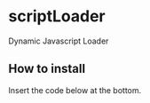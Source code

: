 # scriptLoader
Dynamic Javascript Loader
## How to install

Insert the code below at the bottom.
  <script src="https://cdn.jsdelivr.net/gh/Baw-Appie/scriptLoader@0.1/scriptLoader.min.js">
